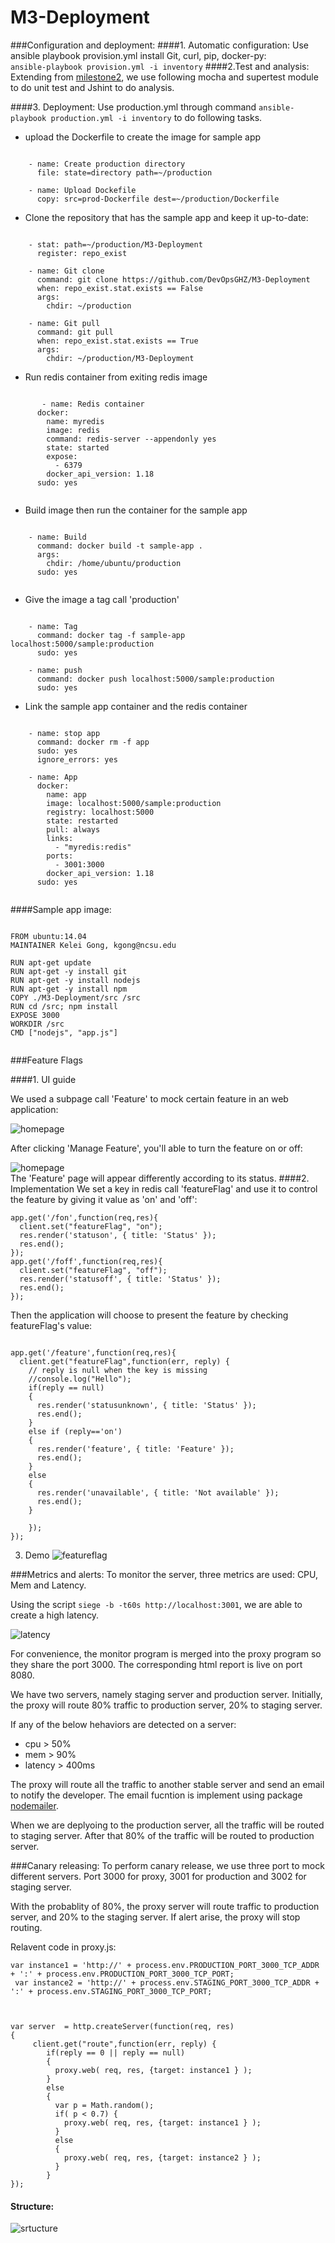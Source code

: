 # M3-Deployment


###Configuration and deployment:
####1. Automatic configuration:
Use ansible playbook provision.yml install Git, curl, pip, docker-py:     
`ansible-playbook provision.yml -i inventory`
####2.Test and analysis:
Extending from [milestone2](https://github.com/DevOpsGHZ/M2-Test_Analysis), we use following mocha and supertest module to do unit test and Jshint to do analysis.

####3. Deployment:
Use production.yml through command  `ansible-playbook production.yml -i inventory`  to do following tasks.
 

* upload the Dockerfile to create the image for sample app


```

    - name: Create production directory
      file: state=directory path=~/production

    - name: Upload Dockefile
      copy: src=prod-Dockerfile dest=~/production/Dockerfile

```

      
* Clone the repository that has the sample app and keep it up-to-date:

```
    
    - stat: path=~/production/M3-Deployment
      register: repo_exist
    
    - name: Git clone
      command: git clone https://github.com/DevOpsGHZ/M3-Deployment
      when: repo_exist.stat.exists == False
      args:
        chdir: ~/production

    - name: Git pull
      command: git pull
      when: repo_exist.stat.exists == True
      args:
        chdir: ~/production/M3-Deployment

```

* Run redis container from exiting redis image

    
   
```
    
       - name: Redis container
      docker:
        name: myredis
        image: redis
        command: redis-server --appendonly yes
        state: started
        expose:
          - 6379
        docker_api_version: 1.18
      sudo: yes


```

* Build image then run the container for the sample app


```

    - name: Build
      command: docker build -t sample-app .
      args:
        chdir: /home/ubuntu/production
      sudo: yes
      

```

* Give the image a tag call 'production'


```

    - name: Tag
      command: docker tag -f sample-app localhost:5000/sample:production
      sudo: yes
   
    - name: push
      command: docker push localhost:5000/sample:production
      sudo: yes

```

* Link the sample app container and the redis container

    
```

    - name: stop app
      command: docker rm -f app
      sudo: yes
      ignore_errors: yes

    - name: App
      docker:
        name: app
        image: localhost:5000/sample:production
        registry: localhost:5000
        state: restarted
        pull: always
        links:
          - "myredis:redis"
        ports:
          - 3001:3000
        docker_api_version: 1.18
      sudo: yes


```



####Sample app image:


```

FROM ubuntu:14.04
MAINTAINER Kelei Gong, kgong@ncsu.edu

RUN apt-get update
RUN apt-get -y install git
RUN apt-get -y install nodejs
RUN apt-get -y install npm
COPY ./M3-Deployment/src /src
RUN cd /src; npm install
EXPOSE 3000
WORKDIR /src
CMD ["nodejs", "app.js"]


```










###Feature Flags

####1. UI guide

We used a subpage call 'Feature' to mock certain feature in an web application:

![homepage](images/home.png)     

After clicking 'Manage Feature', you'll able to turn the feature on or off:

![homepage](images/management.png)      
The 'Feature' page will appear differently according to its status.
####2. Implementation
We set a key in redis call 'featureFlag' and use it to control the feature by giving it value as 'on' and 'off':

```
app.get('/fon',function(req,res){
  client.set("featureFlag", "on");
  res.render('statuson', { title: 'Status' });
  res.end();
});
app.get('/foff',function(req,res){
  client.set("featureFlag", "off");
  res.render('statusoff', { title: 'Status' });
  res.end();
});

```

Then the application will choose to present the feature by checking featureFlag's value:

```

app.get('/feature',function(req,res){
  client.get("featureFlag",function(err, reply) {
    // reply is null when the key is missing
    //console.log("Hello");
    if(reply == null)
    {
      res.render('statusunknown', { title: 'Status' });
      res.end(); 
    }
    else if (reply=='on')
    {
      res.render('feature', { title: 'Feature' });
      res.end(); 
    }
    else
    {
      res.render('unavailable', { title: 'Not available' });
      res.end();
    }

    });
});

```
3. Demo
![featureflag](images/featureflag.gif)



 
###Metrics and alerts:
To monitor the server, three metrics are used: CPU, Mem and Latency.

Using the script `siege -b -t60s http://localhost:3001`, we are able to create a high latency.

![latency](images/latency.png)

For convenience, the monitor program is merged into the proxy program so they share the port 3000. The corresponding html report is live on port 8080.

We have two servers, namely staging server and production server. Initially, the proxy will route 80% traffic to production server, 20% to staging server.

If any of the below hehaviors are detected on a server:

* cpu > 50%
* mem > 90%
* latency > 400ms

The proxy will route all the traffic to another stable server and send an email to notify the developer. The email fucntion is implement using package [nodemailer](https://github.com/andris9/Nodemailer).

When we are deplyoing to the production server, all the traffic will be routed to staging server. After that 80% of the traffic will be routed to production server.

###Canary releasing:
To perform canary release, we use three port to mock different servers. Port 3000 for proxy, 3001 for production and 3002 for staging server. 
    
With the probablity of 80%, the proxy server will route traffic to production server, and 20% to the staging server. If alert arise, the proxy will stop routing.

Relavent code in proxy.js:

```
var instance1 = 'http://' + process.env.PRODUCTION_PORT_3000_TCP_ADDR + ':' + process.env.PRODUCTION_PORT_3000_TCP_PORT;
 var instance2 = 'http://' + process.env.STAGING_PORT_3000_TCP_ADDR + ':' + process.env.STAGING_PORT_3000_TCP_PORT;



var server  = http.createServer(function(req, res)
{
     client.get("route",function(err, reply) {
        if(reply == 0 || reply == null)
        {
          proxy.web( req, res, {target: instance1 } );  
        }
        else
        {
          var p = Math.random();
          if( p < 0.7) {
            proxy.web( req, res, {target: instance1 } );  
          }
          else
          {
            proxy.web( req, res, {target: instance2 } );   
          }
        }
});

```

#### Structure:

![srtucture](images/structure.jpg)
